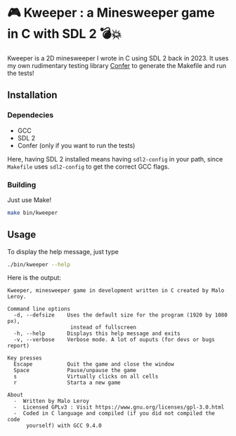 # 🎮 Kweeper : a Minesweeper game in C with SDL 2 💣💥 

Kweeper is a 2D minesweeper I wrote in C using SDL 2 back in 2023. It uses my own rudimentary testing library [Confer](https://github.com/maloleroy/confer) to generate the Makefile and run the tests!

## Installation

### Dependecies

* GCC
* SDL 2
* Confer (only if you want to run the tests)

Here, having SDL 2 installed means having `sdl2-config` in your path, since `Makefile` uses `sdl2-config` to get the correct GCC flags.

### Building

Just use Make!
```bash
make bin/kweeper
```

## Usage

To display the help message, just type
```bash
./bin/kweeper --help
```

Here is the output:
```
Kweeper, minesweeper game in development written in C created by Malo Leroy.

Command line options
  -d, --defsize    Uses the default size for the program (1920 by 1080 px),
                    instead of fullscreen
  -h, --help       Displays this help message and exits
  -v, --verbose    Verbose mode. A lot of ouputs (for devs or bugs report)

Key presses
  Escape           Quit the game and close the window
  Space            Pause/unpause the game
  s                Virtually clicks on all cells
  r                Starta a new game

About
  -  Written by Malo Leroy
  -  Licensed GPLv3 : Visit https://www.gnu.org/licenses/gpl-3.0.html
  -  Coded in C language and compiled (if you did not compiled the code
      yourself) with GCC 9.4.0
```
